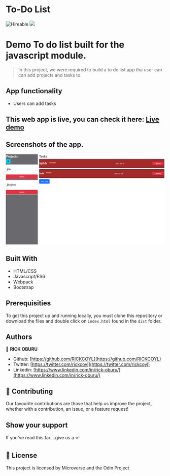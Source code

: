 # To-Do List

![Hireable](https://img.shields.io/badge/Hireable-yes-success) ![](https://img.shields.io/badge/-Microverse%20projects-blueviolet)

# Demo To do list built for the javascript module.

> In this project, we were required to build a to do list app tha user can can add projects and tasks to.

## App functionality

- Users can add tasks

## This web app is live, you can check it here: [Live demo](https://oppo737.github.io/To-do-list/dist/index.html)

## Screenshots of the app.

![image](src/images/Screenshot.png)

## Built With

- HTML/CSS
- Javascript/ES6
- Webpack
- Bootstrap

## Prerequisities

To get this project up and running locally, you must clone this repository or download the files and double click on `index.html` found in the `dist` folder.

## Authors

👤 **RICK OBURU**

- Github: [https://github.com/RICKCOYL](https://github.com/RICKCOYL)
- Twitter: [https://twitter.com/rickcoyl](https://twitter.com/rickcoyl)
- Linkedin: [https://www.linkedin.com/in/rick-oburu/](https://www.linkedin.com/in/rick-oburu/)

## 🤝 Contributing

Our favourite contributions are those that help us improve the project, whether with a contribution, an issue, or a feature request!

## Show your support

If you've read this far....give us a ⭐️!

## 📝 License

This project is licensed by Microverse and the Odin Project
